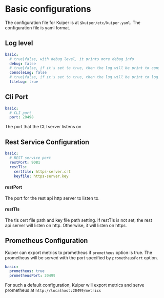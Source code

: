 # Basic configurations
The configuration file for Kuiper is at ``$kuiper/etc/kuiper.yaml``. The configuration file is yaml format.

## Log level

```yaml
basic:
  # true|false, with debug level, it prints more debug info
  debug: false
  # true|false, if it's set to true, then the log will be print to console
  consoleLog: false
  # true|false, if it's set to true, then the log will be print to log file
  fileLog: true
```

## Cli Port
```yaml
basic:
  # CLI port
  port: 20498
```
The port that the CLI server listens on

## Rest Service Configuration

```yaml
basic:
  # REST service port
  restPort: 9081
  restTls:
    certfile: https-server.crt
    keyfile: https-server.key
```

#### restPort
The port for the rest api http server to listen to.

#### restTls
The tls cert file path and key file path setting. If restTls is not set, the rest api server will listen on http. Otherwise, it will listen on https.

## Prometheus Configuration

Kuiper can export metrics to prometheus if ``prometheus`` option is true. The prometheus will be served with the port specified by ``prometheusPort`` option.

```yaml
basic:
  prometheus: true
  prometheusPort: 20499
```
For such a default configuration, Kuiper will export metrics and serve prometheus at ``http://localhost:20499/metrics``

